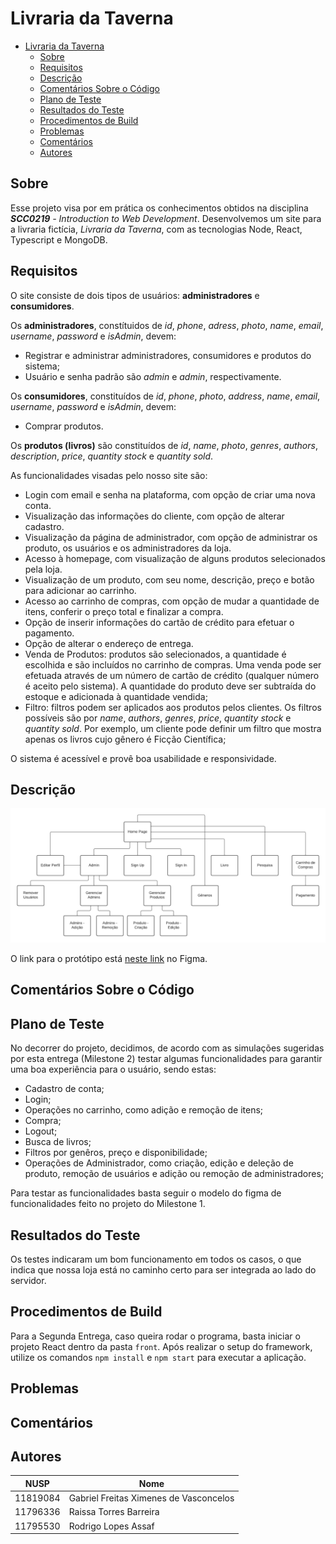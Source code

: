 # Livraria da Taverna

- [Livraria da Taverna](#livraria-da-taverna)
  - [Sobre](#sobre)
  - [Requisitos](#requisitos)
  - [Descrição](#descrição)
  - [Comentários Sobre o Código](#comentários-sobre-o-código)
  - [Plano de Teste](#plano-de-teste)
  - [Resultados do Teste](#resultados-do-teste)
  - [Procedimentos de Build](#procedimentos-de-build)
  - [Problemas](#problemas)
  - [Comentários](#comentários)
  - [Autores](#autores)

## Sobre

Esse projeto visa por em prática os conhecimentos obtidos na disciplina _**SCC0219** - Introduction to  Web Development_.
Desenvolvemos um site para a livraria fictícia, _Livraria da Taverna_, com as tecnologias Node, React, Typescript e MongoDB.

## Requisitos

O site consiste de dois tipos de usuários:  **administradores** e **consumidores**.

Os **administradores**, constítuidos de _id_, _phone_, _adress_, _photo_, _name_, _email_, _username_, _password_ e _isAdmin_, devem:
* Registrar e administrar administradores, consumidores e produtos do sistema;
* Usuário e senha padrão são _admin_ e _admin_, respectivamente.

Os **consumidores**, constituídos de _id_, _phone_, _photo_, _address_, _name_, _email_, _username_, _password_ e _isAdmin_, devem:
* Comprar produtos.

Os **produtos (livros)** são constituídos de _id_, _name_, _photo_, _genres_, _authors_, _description_, _price_, _quantity stock_ e _quantity sold_. 

As funcionalidades visadas pelo nosso site são:

* Login com email e senha na plataforma, com opção de criar uma nova conta.
* Visualização das informações do cliente, com opção de alterar cadastro.
* Visualização da página de administrador, com opção de administrar os produto, os usuários e os administradores da loja.
* Acesso à homepage, com visualização de alguns produtos selecionados pela loja.
* Visualização de um produto, com seu nome, descrição, preço e botão para adicionar ao carrinho.
* Acesso ao carrinho de compras, com opção de mudar a quantidade de itens, conferir o preço total e finalizar a compra.
* Opção de inserir informações do cartão de crédito para efetuar o pagamento.
* Opção de alterar o endereço de entrega.
* Venda de Produtos: produtos são selecionados, a quantidade é escolhida e são incluídos no carrinho de compras. Uma venda pode ser efetuada através de um número de cartão de crédito (qualquer número é aceito pelo sistema). A quantidade do produto deve ser subtraída do estoque e adicionada à quantidade vendida;
* Filtro: filtros podem ser aplicados aos produtos pelos clientes. Os filtros possíveis são por _name_, _authors_, _genres_, _price_, _quantity stock_ e _quantity sold_. Por exemplo, um cliente pode definir um filtro que mostra apenas os livros cujo gênero é Ficção Científica;

O sistema é acessível e provê boa usabilidade e responsividade.

## Descrição

![Diagrama de Navegação](images/Diagrama%20de%20Navegação.png)

O link para o protótipo está [neste link](https://www.figma.com/file/gBnYF7NX9Z9Z8ve0BSOT7w/Livraria?node-id=0%3A1) no Figma.

## Comentários Sobre o Código

## Plano de Teste
No decorrer do projeto, decidimos, de acordo com as simulações sugeridas por esta entrega (Milestone 2) testar algumas funcionalidades para garantir uma boa experiência para o usuário, sendo estas:

- Cadastro de conta;
- Login;
- Operações no carrinho, como adição e remoção de itens;
- Compra;
- Logout;
- Busca de livros;
- Filtros por genêros, preço e disponibilidade;
- Operações de Administrador, como criação, edição e deleção de produto, remoção de usuários e adição ou remoção de administradores;

Para testar as funcionalidades basta seguir o modelo do figma de funcionalidades feito no projeto do Milestone 1.

## Resultados do Teste
Os testes indicaram um bom funcionamento em todos os casos, o que indica que nossa loja está no caminho certo para ser integrada ao lado do servidor.

## Procedimentos de Build
Para a Segunda Entrega, caso queira rodar o programa, basta iniciar o projeto React dentro da pasta ``front``. Após realizar o setup do framework, utilize os comandos ``npm install`` e ``npm start`` para executar a aplicação.

## Problemas

## Comentários

## Autores

| NUSP     | Nome                       |
|----------|----------------------------|
| 11819084 |	Gabriel Freitas Ximenes de Vasconcelos      |
| 11796336	| Raissa Torres Barreira |
| 11795530	| Rodrigo Lopes Assaf  |

